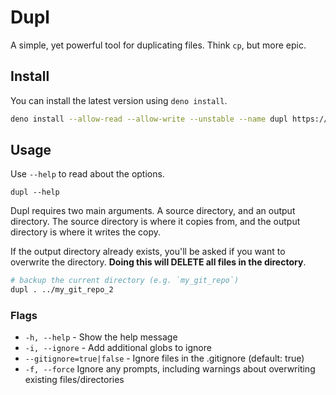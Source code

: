 # Dupl

A simple, yet powerful tool for duplicating files. Think `cp`, but more epic.

## Install

You can install the latest version using `deno install`.

```bash
deno install --allow-read --allow-write --unstable --name dupl https://raw.githubusercontent.com/TheOtterlord/dupl/main/mod.ts
```

## Usage

Use `--help` to read about the options.

```
dupl --help
```

Dupl requires two main arguments. A source directory, and an output
directory. The source directory is where it copies from, and the output
directory is where it writes the copy.

If the output directory already exists, you'll be asked if you want to overwrite
the directory. **Doing this will DELETE all files in the directory**.

```bash
# backup the current directory (e.g. `my_git_repo`)
dupl . ../my_git_repo_2
```

### Flags

- `-h, --help` - Show the help message
- `-i, --ignore` - Add additional globs to ignore
- `--gitignore=true|false` - Ignore files in the .gitignore (default: true)
- `-f, --force` Ignore any prompts, including warnings about overwriting
  existing files/directories
